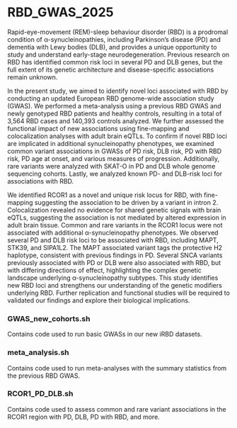 # RBD_GWAS_2025

Rapid-eye-movement (REM)-sleep behaviour disorder (RBD) is a prodromal condition of α-synucleinopathies, including Parkinson’s disease (PD) and dementia with Lewy bodies (DLB), and provides a unique opportunity to study and understand early-stage neurodegeneration. Previous research on RBD has identified common risk loci in several PD and DLB genes, but the full extent of its genetic architecture and disease-specific associations remain unknown. 

In the present study, we aimed to identify novel loci associated with RBD by conducting an updated European RBD genome-wide association study (GWAS). We performed a meta-analysis using a previous RBD GWAS and newly genotyped RBD patients and healthy controls, resulting in a total of 3,564 RBD cases and 140,393 controls analyzed. We further assessed the functional impact of new associations using fine-mapping and colocalization analyses with adult brain eQTLs. To confirm if novel RBD loci are implicated in additional synucleinopathy phenotypes, we examined common variant associations in GWASs of PD risk, DLB risk, PD with RBD risk, PD age at onset, and various measures of progression. Additionally,  rare variants were analyzed with SKAT-O in PD and DLB whole genome sequencing cohorts. Lastly, we analyzed known PD- and DLB-risk loci for associations with RBD. 

We identified RCOR1 as a novel and unique risk locus for RBD, with fine-mapping suggesting the association to be driven by a variant in intron 2. Colocalization revealed no evidence for shared genetic signals with brain eQTLs, suggesting the association is not mediated by altered expression in adult brain tissue. Common and rare variants in the RCOR1 locus were not associated with additional α-synucleinopathy phenotypes. We observed several PD and DLB risk loci to be associated with RBD, including MAPT, STK39, and SIPA1L2. The MAPT associated variant tags the protective H2 haplotype, consistent with previous findings in PD. Several SNCA variants previously associated with PD or DLB were also associated with RBD, but with differing directions of effect, highlighting the complex genetic landscape underlying α-synucleinopathy subtypes. This study identifies new RBD loci and strengthens our understanding of the genetic modifiers underlying RBD. Further replication and functional studies will be required to validated our findings and explore their biological implications. 

### GWAS_new_cohorts.sh
Contains code used to run basic GWASs in our new iRBD datasets. 

### meta_analysis.sh
Contains code used to run meta-analyses with the summary statistics from the previous RBD GWAS. 

### RCOR1_PD_DLB.sh
Contains code used to assess common and rare variant associations in the RCOR1 region with PD, DLB, PD with RBD, and more. 
